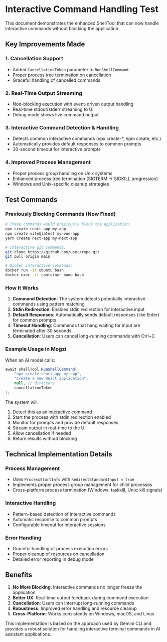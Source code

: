 # Interactive Command Handling Test

This document demonstrates the enhanced ShellTool that can now handle interactive commands without blocking the application.

## Key Improvements Made

### 1. **Cancellation Support**
- Added `CancellationToken` parameter to `RunShellCommand`
- Proper process tree termination on cancellation
- Graceful handling of cancelled commands

### 2. **Real-Time Output Streaming**
- Non-blocking execution with event-driven output handling
- Real-time stdout/stderr streaming to UI
- Debug mode shows live command output

### 3. **Interactive Command Detection & Handling**
- Detects common interactive commands (npx create-*, npm create, etc.)
- Automatically provides default responses to common prompts
- 30-second timeout for interactive prompts

### 4. **Improved Process Management**
- Proper process group handling on Unix systems
- Enhanced process tree termination (SIGTERM → SIGKILL progression)
- Windows and Unix-specific cleanup strategies

## Test Commands

### Previously Blocking Commands (Now Fixed)
```bash
# These commands would previously block the application:
npx create-react-app my-app
npm create vite@latest my-vue-app
yarn create next-app my-next-app

# Interactive git commands:
git clone https://github.com/user/repo.git
git pull origin main

# Docker interactive commands:
docker run -it ubuntu bash
docker exec -it container_name bash
```

### How It Works

1. **Command Detection**: The system detects potentially interactive commands using pattern matching
2. **Stdin Redirection**: Enables stdin redirection for interactive input
3. **Default Responses**: Automatically sends default responses (like Enter) for common prompts
4. **Timeout Handling**: Commands that hang waiting for input are terminated after 30 seconds
5. **Cancellation**: Users can cancel long-running commands with Ctrl+C

### Example Usage in Mogzi

When an AI model calls:
```csharp
await shellTool.RunShellCommand(
    "npx create-react-app my-app", 
    "Create a new React application",
    null, // directory
    cancellationToken
);
```

The system will:
1. Detect this as an interactive command
2. Start the process with stdin redirection enabled
3. Monitor for prompts and provide default responses
4. Stream output in real-time to the UI
5. Allow cancellation if needed
6. Return results without blocking

## Technical Implementation Details

### Process Management
- Uses `ProcessStartInfo` with `RedirectStandardInput = true`
- Implements proper process group management for child processes
- Cross-platform process termination (Windows: taskkill, Unix: kill signals)

### Interactive Handling
- Pattern-based detection of interactive commands
- Automatic response to common prompts
- Configurable timeout for interactive sessions

### Error Handling
- Graceful handling of process execution errors
- Proper cleanup of resources on cancellation
- Detailed error reporting in debug mode

## Benefits

1. **No More Blocking**: Interactive commands no longer freeze the application
2. **Better UX**: Real-time output feedback during command execution
3. **Cancellation**: Users can interrupt long-running commands
4. **Robustness**: Improved error handling and resource cleanup
5. **Cross-Platform**: Works consistently on Windows, macOS, and Linux

This implementation is based on the approach used by Gemini CLI and provides a robust solution for handling interactive terminal commands in AI assistant applications.
